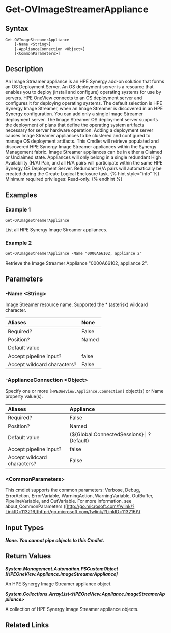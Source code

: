﻿---
description: Retrieve HPE Synergy Image Streamer appliances.
---

# Get-OVImageStreamerAppliance

## Syntax

```text
Get-OVImageStreamerAppliance
    [-Name <String>]
    [-ApplianceConnection <Object>]
    [<CommonParameters>]
```

## Description

An Image Streamer appliance is an HPE Synergy add-on solution that forms an OS Deployment Server.  An OS deployment server is a resource that enables you to deploy (install and configure) operating systems for use by servers. HPE OneView connects to an OS deployment server and configures it for deploying operating systems.
The default selection is HPE Synergy Image Streamer, when an Image Streamer is discovered in an HPE Synergy configuration.  You can add only a single Image Streamer deployment server. The Image Streamer OS deployment server supports the deployment of plans that define the operating system artifacts necessary for server hardware operation.
Adding a deployment server causes Image Streamer appliances to be clustered and configured to manage OS deployment artifacts.
This Cmdlet will retrieve populated and discovered HPE Synergy Image Streamer appliances within the Synergy Management fabric. Image Streamer appliances can be in either a Claimed or Unclaimed state. Appliances will only belong in a single redundant High Availability (H/A) Pair, and all H/A pairs will participate within the same HPE Synergy OS Deployment Server. Redundant H/A pairs will automatically be created during the Create Logical Enclosure task.
{% hint style="info" %}
Minimum required privileges: Read-only.
{% endhint %}

## Examples

###  Example 1 

```text
Get-OVImageStreamerAppliance
```

List all HPE Synergy Image Streamer appliances.

###  Example 2 

```text
Get-OVImageStreamerAppliance -Name "0000A66102, appliance 2"
```

Retrieve the Image Streamer Appliance "0000A66102, appliance 2".

## Parameters

### -Name &lt;String&gt;

Image Streamer resource name.  Supported the * (asterisk) wildcard character.

| Aliases | None |
| :--- | :--- |
| Required? | False |
| Position? | Named |
| Default value |  |
| Accept pipeline input? | false |
| Accept wildcard characters? | False |

### -ApplianceConnection &lt;Object&gt;

Specify one or more `[HPEOneView.Appliance.Connection]` object(s) or Name property value(s).

| Aliases | Appliance |
| :--- | :--- |
| Required? | False |
| Position? | Named |
| Default value | (${Global:ConnectedSessions} &vert; ? Default) |
| Accept pipeline input? | false |
| Accept wildcard characters? | False |

### &lt;CommonParameters&gt;

This cmdlet supports the common parameters: Verbose, Debug, ErrorAction, ErrorVariable, WarningAction, WarningVariable, OutBuffer, PipelineVariable, and OutVariable. For more information, see about\_CommonParameters \([http://go.microsoft.com/fwlink/?LinkID=113216](http://go.microsoft.com/fwlink/?LinkID=113216)\)

## Input Types

_**None.  You cannot pipe objects to this Cmdlet.**_

## Return Values

_**System.Management.Automation.PSCustomObject [HPEOneView.Appliance.ImageStreamerAppliance]**_

An HPE Synergy Image Streamer appliance object.

_**System.Collections.ArrayList<HPEOneView.Appliance.ImageStreamerAppliance>**_

A collection of HPE Synergy Image Streamer appliance objects.

## Related Links

